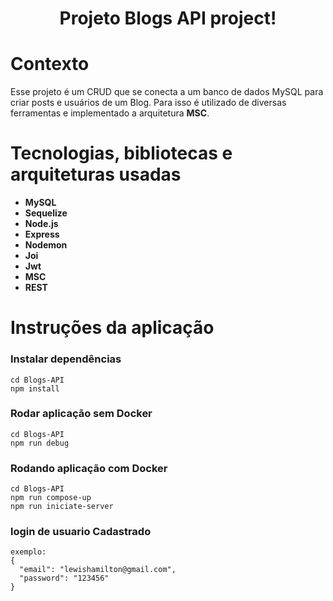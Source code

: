 <h1 align="center">
Projeto Blogs API project!
<h1/>

# Contexto
 Esse projeto é um CRUD que se conecta a um banco de dados MySQL para criar posts e usuários de um Blog.  Para isso é utilizado de diversas ferramentas e implementado a arquitetura __MSC__.

# Tecnologias, bibliotecas e arquiteturas usadas
  * __MySQL__
  * __Sequelize__
  * __Node.js__
  * __Express__
  * __Nodemon__
  * __Joi__
  * __Jwt__
  * __MSC__
  * __REST__

# Instruções da aplicação
### Instalar dependências
```
cd Blogs-API
npm install
```
  
### Rodar aplicação sem Docker
```
cd Blogs-API
npm run debug
```

### Rodando aplicação com Docker
```
cd Blogs-API
npm run compose-up
npm run iniciate-server
```

### login de usuario Cadastrado
```
exemplo: 
{
  "email": "lewishamilton@gmail.com",
  "password": "123456"
}
